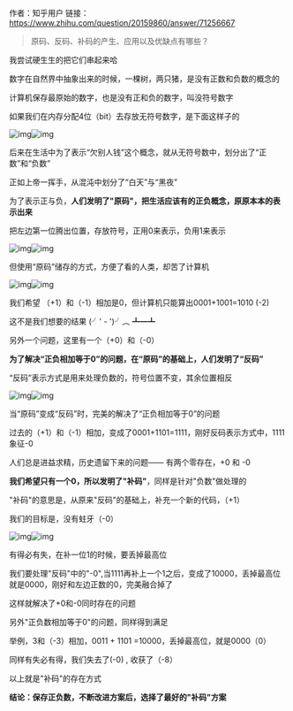 作者：知乎用户
链接：https://www.zhihu.com/question/20159860/answer/71256667



> 原码、反码、补码的产生、应用以及优缺点有哪些？



我尝试硬生生的把它们串起来哈 

数字在自然界中抽象出来的时候，一棵树，两只猪，是没有正数和负数的概念的

计算机保存最原始的数字，也是没有正和负的数字，叫没符号数字

如果我们在内存分配4位（bit）去存放无符号数字，是下面这样子的

![img](https://pic4.zhimg.com/50/8973a6c2bc54026ff2761b71ae1ef827_hd.jpg)![img](https://pic4.zhimg.com/80/8973a6c2bc54026ff2761b71ae1ef827_720w.jpg)



后来在生活中为了表示“欠别人钱”这个概念，就从无符号数中，划分出了“正数”和“负数”

正如上帝一挥手，从混沌中划分了“白天”与“黑夜”

为了表示正与负，**人们发明了"原码"，把生活应该有的正负概念，原原本本的表示出来**

把左边第一位腾出位置，存放符号，正用0来表示，负用1来表示

![img](https://pic1.zhimg.com/50/596846625e45f9727da1defbbff22317_hd.jpg)![img](https://pic1.zhimg.com/80/596846625e45f9727da1defbbff22317_720w.jpg)



但使用“原码”储存的方式，方便了看的人类，却苦了计算机

![img](https://pic3.zhimg.com/50/7cec066778fbb42aa57598d64336f8b8_hd.jpg)![img](https://pic3.zhimg.com/80/7cec066778fbb42aa57598d64336f8b8_720w.jpg)



我们希望 （+1）和（-1）相加是0，但计算机只能算出0001+1001=1010 (-2)

这不是我们想要的结果 (╯' - ')╯︵ ┻━┻

另外一个问题，这里有一个（+0）和（-0）

**为了解决“正负相加等于0”的问题，在“原码”的基础上，人们发明了“反码”**

“反码”表示方式是用来处理负数的，符号位置不变，其余位置相反

![img](https://pic3.zhimg.com/50/891e6b746e9ef18adafc1f478c570326_hd.jpg)![img](https://pic3.zhimg.com/80/891e6b746e9ef18adafc1f478c570326_720w.jpg)



当“原码”变成“反码”时，完美的解决了“正负相加等于0”的问题

过去的（+1）和（-1）相加，变成了0001+1101=1111，刚好反码表示方式中，1111象征-0

人们总是进益求精，历史遗留下来的问题——  有两个零存在，+0 和 -0

**我们希望只有一个0，所以发明了"补码"**，同样是针对"负数"做处理的

"补码"的意思是，从原来"反码"的基础上，补充一个新的代码，（+1）

我们的目标是，没有蛀牙（-0）

![img](https://pic4.zhimg.com/50/d3617d2ceb02f6129c9b41361804cbe2_hd.jpg)![img](https://pic4.zhimg.com/80/d3617d2ceb02f6129c9b41361804cbe2_720w.jpg)

有得必有失，在补一位1的时候，要丢掉最高位

我们要处理"反码"中的"-0",当1111再补上一个1之后，变成了10000，丢掉最高位就是0000，刚好和左边正数的0，完美融合掉了

这样就解决了+0和-0同时存在的问题

另外"正负数相加等于0"的问题，同样得到满足

举例，3和（-3）相加，0011 + 1101 =10000，丢掉最高位，就是0000（0）

同样有失必有得，我们失去了(-0) , 收获了（-8）

以上就是"补码"的存在方式

**结论：保存正负数，不断改进方案后，选择了最好的"补码"方案**